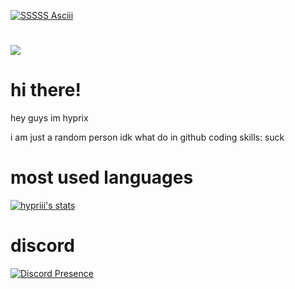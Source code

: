 [![SSSSS Asciii](https://cdn.discordapp.com/attachments/1324904827024838738/1331225651696369705/output-seomagnifier.png?ex=6790d800&is=678f8680&hm=71549a116873749ff687537a6e4f306e29cafe17858d303c83752f9b954dbc3a&)](https://1.1.1.1)

# 

![](https://komarev.com/ghpvc/?username=hypriii)


# hi there!
hey guys im hyprix

i am just a random person
idk what do in github
coding skills: suck

# most used languages

[![hypriii's stats](https://github-readme-stats.vercel.app/api/top-langs/?username=hypriii&layout=donut&theme=panda&count_private=true&langs_count=16)](https://hyprii.github.io)

# discord
[![Discord Presence](https://lanyard.cnrad.dev/api/1251097782580940917)](https://discord.com/users/1251097782580940917)
